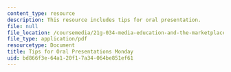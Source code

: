 ```yaml
---
content_type: resource
description: This resource includes tips for oral presentation.
file: null
file_location: /coursemedia/21g-034-media-education-and-the-marketplace-fall-2005/bd866f3e64a120f17a34064be851ef61_MIT21G_034F05_tipsfororalp.pdf
file_type: application/pdf
resourcetype: Document
title: Tips for Oral Presentations Monday
uid: bd866f3e-64a1-20f1-7a34-064be851ef61
---
```

